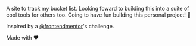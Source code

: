 A site to track my bucket list. Looking foward to building this into a suite of cool tools for others too. Going to have fun building this personal project! 🚀

Inspired by a [@frontendmentor](https://twitter.com/frontendmentor)'s challenge.


Made with ❤
